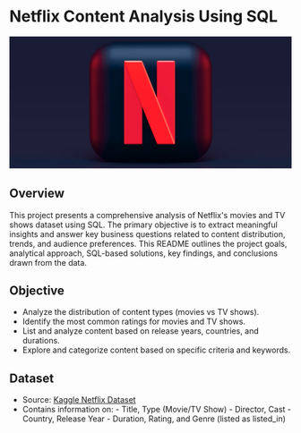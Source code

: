 # Netflix Content Analysis Using SQL 
![Netflix_logo](https://github.com/misba-coder/Netflix_SQL_project/blob/main/logo.png)
##  Overview
This project presents a comprehensive analysis of Netflix's movies and TV shows dataset using SQL. The primary objective is to extract meaningful insights and answer key business questions related to content distribution, trends, and audience preferences. This README outlines the project goals, analytical approach, SQL-based solutions, key findings, and conclusions drawn from the data.

## Objective
- Analyze the distribution of content types (movies vs TV shows).
- Identify the most common ratings for movies and TV shows.
- List and analyze content based on release years, countries, and durations.
- Explore and categorize content based on specific criteria and keywords.
## Dataset
- Source: [Kaggle Netflix Dataset](https://www.kaggle.com/datasets/shivamb/netflix-shows?resource=download)
- Contains information on:
              - Title, Type (Movie/TV Show)
              - Director, Cast
              - Country, Release Year
              - Duration, Rating, and Genre (listed as listed_in)
